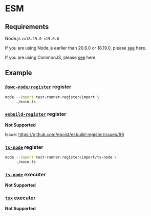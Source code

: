 # ESM

## Requirements

Node.js `>=18.19.0 <19.0.0`

If you are using Node.js earlier than 20.6.0 or 18.19.0, please [see](../esm/README.md) here.

If you are using CommonJS, please [see](../cjs/README.md) here.

## Example

### [`@swc-node/register`](https://www.npmjs.com/package/@swc-node/register) register

```bash
node --import test-runner-register/import \
     ./main.ts
```

### [`esbuild-register`](https://www.npmjs.com/package/esbuild-register) register

**Not Supported**

Issue: https://github.com/egoist/esbuild-register/issues/96

### [`ts-node`](https://www.npmjs.com/package/ts-node) register

```bash
node --import test-runner-register/import/ts-node \
     ./main.ts
```

### [`ts-node`](https://www.npmjs.com/package/ts-node) executer

**Not Supported**

### [`tsx`](https://www.npmjs.com/package/tsx) executer

**Not Supported**
